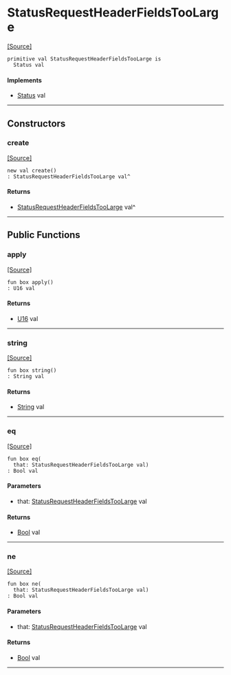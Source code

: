 # StatusRequestHeaderFieldsTooLarge
<span class="source-link">[[Source]](src/server/status.md#L131)</span>
```pony
primitive val StatusRequestHeaderFieldsTooLarge is
  Status val
```

#### Implements

* [Status](server-Status.md) val

---

## Constructors

### create
<span class="source-link">[[Source]](src/server/status.md#L131)</span>


```pony
new val create()
: StatusRequestHeaderFieldsTooLarge val^
```

#### Returns

* [StatusRequestHeaderFieldsTooLarge](server-StatusRequestHeaderFieldsTooLarge.md) val^

---

## Public Functions

### apply
<span class="source-link">[[Source]](src/server/status.md#L132)</span>


```pony
fun box apply()
: U16 val
```

#### Returns

* [U16](builtin-U16.md) val

---

### string
<span class="source-link">[[Source]](src/server/status.md#L133)</span>


```pony
fun box string()
: String val
```

#### Returns

* [String](builtin-String.md) val

---

### eq
<span class="source-link">[[Source]](src/server/status.md#L132)</span>


```pony
fun box eq(
  that: StatusRequestHeaderFieldsTooLarge val)
: Bool val
```
#### Parameters

*   that: [StatusRequestHeaderFieldsTooLarge](server-StatusRequestHeaderFieldsTooLarge.md) val

#### Returns

* [Bool](builtin-Bool.md) val

---

### ne
<span class="source-link">[[Source]](src/server/status.md#L132)</span>


```pony
fun box ne(
  that: StatusRequestHeaderFieldsTooLarge val)
: Bool val
```
#### Parameters

*   that: [StatusRequestHeaderFieldsTooLarge](server-StatusRequestHeaderFieldsTooLarge.md) val

#### Returns

* [Bool](builtin-Bool.md) val

---

